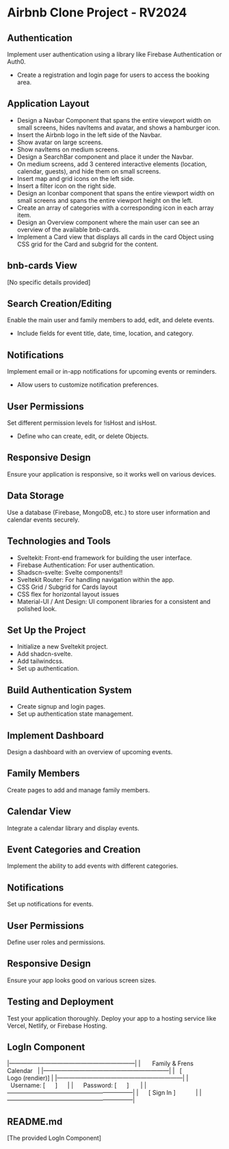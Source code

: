# Airbnb Clone Project - RV2024

## Authentication

Implement user authentication using a library like Firebase Authentication or Auth0.
- Create a registration and login page for users to access the booking area.

## Application Layout

- Design a Navbar Component that spans the entire viewport width on small screens, hides navItems and avatar, and shows a hamburger icon.
- Insert the Airbnb logo in the left side of the Navbar.
- Show avatar on large screens.
- Show navItems on medium screens.
- Design a SearchBar component and place it under the Navbar.
- On medium screens, add 3 centered interactive elements (location, calendar, guests), and hide them on small screens.
- Insert map and grid icons on the left side.
- Insert a filter icon on the right side.
- Design an Iconbar component that spans the entire viewport width on small screens and spans the entire viewport height on the left.
- Create an array of categories with a corresponding icon in each array item.
- Design an Overview component where the main user can see an overview of the available bnb-cards.
- Implement a Card view that displays all cards in the card Object using CSS grid for the Card and subgrid for the content.

## bnb-cards View

[No specific details provided]

## Search Creation/Editing

Enable the main user and family members to add, edit, and delete events.
- Include fields for event title, date, time, location, and category.

## Notifications

Implement email or in-app notifications for upcoming events or reminders.
- Allow users to customize notification preferences.

## User Permissions

Set different permission levels for !isHost and isHost.
- Define who can create, edit, or delete Objects.

## Responsive Design

Ensure your application is responsive, so it works well on various devices.

## Data Storage

Use a database (Firebase, MongoDB, etc.) to store user information and calendar events securely.

## Technologies and Tools

- Sveltekit: Front-end framework for building the user interface.
- Firebase Authentication: For user authentication.
- Shadscn-svelte: Svelte components!!
- Sveltekit Router: For handling navigation within the app.
- CSS Grid / Subgrid for Cards layout
- CSS flex for horizontal layout issues
- Material-UI / Ant Design: UI component libraries for a consistent and polished look.

## Set Up the Project

- Initialize a new Sveltekit project.
- Add shadcn-svelte.
- Add tailwindcss.
- Set up authentication.

## Build Authentication System

- Create signup and login pages.
- Set up authentication state management.

## Implement Dashboard

Design a dashboard with an overview of upcoming events.

## Family Members

Create pages to add and manage family members.

## Calendar View

Integrate a calendar library and display events.

## Event Categories and Creation

Implement the ability to add events with different categories.

## Notifications

Set up notifications for events.

## User Permissions

Define user roles and permissions.

## Responsive Design

Ensure your app looks good on various screen sizes.

## Testing and Deployment

Test your application thoroughly.
Deploy your app to a hosting service like Vercel, Netlify, or Firebase Hosting.

## LogIn Component

|—————————————————————|
|     	 Family & Frens Calendar  		|
|—————————————————————|
|		  [ Logo (rendier)] 			|
|—————————————————————|
|	    Username: [      ]     		|
|      Password: [      ]      	|
|—————————————————————|
|      [ Sign In ]           	|
|—————————————————————|

## README.md

[The provided LogIn Component]